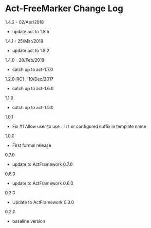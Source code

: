 # Act-FreeMarker Change Log

1.4.2 - 02/Apr/2018
* update act to 1.8.5

1.4.1 - 25/Mar/2018
* update act to 1.8.2

1.4.0 - 20/Feb/2018
* catch up to act-1.7.0

1.2.0-RC1 - 19/Dec/2017
* catch up to act-1.6.0

1.1.0
* catch up to act-1.5.0

1.0.1
- Fix #1 Allow user to use `.ftl` or configured suffix in template name

1.0.0
- First formal release

0.7.0
  - update to ActFramework 0.7.0

0.6.0
  - update to ActFramework 0.6.0

0.3.0
  - Update to ActFramework 0.3.0

0.2.0
  - baseline version
